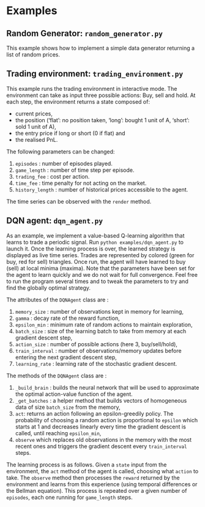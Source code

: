 # Examples

## Random Generator: `random_generator.py`

This example shows how to implement a simple data generator returning a list of random prices.

## Trading environment: `trading_environment.py`

This example runs the trading environment in interactive mode. The environment can take as input three possible actions: Buy, sell and hold. At each step, the environment returns a state composed of:
- current prices, 
- the position (‘flat’: no position taken, ‘long’: bought 1 unit of A, ‘short’: sold 1 unit of A),
- the entry price if long or short (0 if flat) and
- the realised PnL.

 The following parameters can be changed:
  1. `episodes` : number of episodes played.
  2. `game_length` : number of time step per episode.
  3. `trading_fee` : cost per action.
  4. `time_fee` : time penalty for not acting on the market.
  5. `history_length` : number of historical prices accessible to the agent.

The time series can be observed with the `render` method.

## DQN agent: `dqn_agent.py`

As an example, we implement a value-based Q-learning algorithm that learns to trade a periodic signal. Run `python examples/dqn_agent.py` to launch it. Once the learning process is over, the learned strategy is displayed as live time series. Trades are represented by colored (green for buy, red for sell) triangles. Once run, the agent will have learned to buy (sell) at local minima (maxima). Note that the parameters have been set for the agent to learn quickly and we do not wait for full convergence. Feel free to run the program several times and to tweak the parameters to try and find the globally optimal strategy.

The attributes of the `DQNAgent` class are :
  1.  `memory_size` : number of observations kept in memory for learning,
  2.  `gamma` : decay rate of the reward function,
  3.  `epsilon_min` : minimum rate of random actions to maintain exploration,
  4.  `batch_size` : size of the learning batch to take from memory at each gradient descent step,
  5.  `action_size` : number of possible actions (here 3, buy/sell/hold),
  6.  `train_interval` : number of observations/memory updates before entering the next gradient descent step,
  7.  `learning_rate` : learning rate of the stochastic gradient descent.

The methods of the `DQNAgent` class are :
  1. `_build_brain` : builds the neural network that will be used to approximate the optimal action-value function of the agent.
  2. `_get_batches` : a helper method that builds vectors of homogeneous data of size `batch_size` from the memory,
  3. `act`: returns an action following an epsilon-greedily policy. The probability of choosing a random action is proportional to `epsilon` which starts at 1 and decreases linearly every time the gradient descent is called, until reaching `epsilon_min`,
  4. `observe` which replaces old observations in the memory with the most recent ones and triggers the gradient descent every `train_interval` steps.

The learning process is as follows. Given a `state` input from the environment, the `act` method of the agent is called, choosing what `action` to take. The `observe` method then processes the `reward` returned by the environment and learns from this experience (using temporal differences or the Bellman equation). This process is repeated over a given number of `episodes`, each one running for `game_length` steps.
